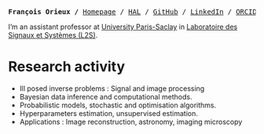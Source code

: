 <p><pre align="center">
<strong>François Orieux /</strong> <a href="https://pro.orieux.fr/">Homepage</a> / <a href="https://cv.archives-ouvertes.fr/francois-orieux">HAL</a> / <a href="https://github.com/forieux">GitHub</a> / <a href="https://linkedin.com/in/fran%C3%A7ois-orieux-a712607b">LinkedIn</a> / <a href="https://orcid.org/0000-0001-5638-3416">ORCID</a></pre></p>



I’m an assistant professor at [University Paris-Saclay](https://www.universite-paris-saclay.fr/) in [Laboratoire des Signaux et Systèmes (L2S)](https://www.l2s.centralesupelec.fr/). 

# Research activity

- Ill posed inverse problems : Signal and image processing
- Bayesian data inference and computational methods.
- Probabilistic models, stochastic and optimisation algorithms.
- Hyperparameters estimation, unsupervised estimation.
- Applications : Image reconstruction, astronomy, imaging microscopy

<!--
**forieux/forieux** is a ✨ _special_ ✨ repository because its `README.md` (this file) appears on your GitHub profile.

Here are some ideas to get you started:

- 🔭 I’m currently working on ...
- 🌱 I’m currently learning ...
- 👯 I’m looking to collaborate on ...
- 🤔 I’m looking for help with ...
- 💬 Ask me about ...
- 📫 How to reach me: ...
- 😄 Pronouns: ...
- ⚡ Fun fact: ...
-->
